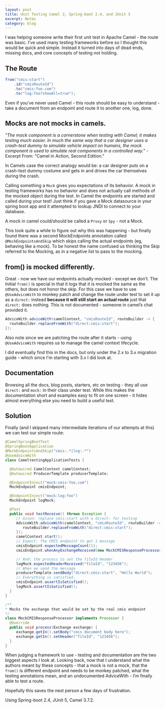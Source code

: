 ```yaml
---
layout: post
title: Unit Testing Camel 3, Spring-boot 2.4, and JUnit 5
excerpt: Notes
category: blog
---
```


I was helping someone write their first unit test in Apache Camel - the route was basic. I’ve used many testing frameworks before so I thought this would be quick and simple. Instead it turned into days of dead ends, missing docs, and core concepts of testing not holding.

## The Route

```java
from("cmis:start")
    .id("cmisRouteId")
    .to("cmis:foo.com")
    .to("log:foo?showAll=true");
```

Even if you’ve never used Camel - this route should be easy to understand - take a document from an endpoint and route it to another one, log, done.

## Mocks are not mocks in camels.

*"The mock component is a cornerstone when testing with Camel; it makes testing much easier. In much the same way that a car designer uses a crash-test dummy to simulate vehicle impact on humans, the mock component is used to simulate real components in a controlled way."* - Excerpt From: "Camel in Action, Second Edition."

In Camels case the correct analogy would be: a car designer puts on a crash-test dummy costume and gets in and drives the car themselves during the crash.

Calling something a `Mock` gives you expectations of its behavior. A mock in testing frameworks has no behavior and does not actually call methods of the mocked object during the test. In Camel the endpoints are started and called during your test! Just think if you gave a Mock datasource in your spring boot app and it attempted to lookup JNDI to connect to your database.

A mock in camel could/should be called a `Proxy` or `Spy` - not a Mock. 

This took quite a while to figure out why this was happening - but finally found there was a second MockEndpoints annotation called `@MockEndpointsAndSkip` which skips calling the actual endpoints (eg, behaving like a mock). To be honest the name confused us thinking the Skip referred to the Mocking, as in a negative list to pass to the mocking.

## from() is mocked differently.

Great - now we have our endpoints actually mocked - except we don’t. The Initial `from()` is special in that it logs that it is mocked the same as the others, but does not honor the skip. For this case we have to use `@UseAdviceWith` to monkey patch and change the route under test to set it up as a `direct:` instead **because it will still start an actual route** just that `direct:` does nothing. This is not documented - someone in camel’s chat provided it.

```java
AdviceWith.adviceWith(camelContext, "cmisRouteId", routeBuilder -> {
  routeBuilder.replaceFromWith("direct:cmis:start");
});
```

Also note since we are patching the route after it starts - using `@UseAdviceWith` requires us to manage the camel context lifecycle.

I did eventually find this in the docs, but only under the 2.x to 3.x migration guide - which since I'm starting with 3.x I did look at.

## Documentation

Browsing all the docs, blog posts, starters, etc on testing - they all use `direct:` and `mock:` in their class under test. While this makes the documentation short and examples easy to fit on one screen - it hides almost everything else you need to build a useful test.

## Solution

Finally (and I skipped many intermediate iterations of our attempts at this) we can test our simple route: 

```java
@CamelSpringBootTest
@SpringBootApplication
@MockEndpointsAndSkip("cmis:.*|log:.*")
@UseAdviceWith
class CameltestingApplicationTests {

  @Autowired CamelContext camelContext;
  @Autowired ProducerTemplate producerTemplate;

  @EndpointInject("mock:cmis:foo.com")
  MockEndpoint cmisEndpoint;

  @EndpointInject("mock:log:foo")
  MockEndpoint logMock;

  @Test
  public void testReceive() throws Exception {
     // Given: replace cmis:start with a direct: for testing
     AdviceWith.adviceWith(camelContext, "cmisRouteId", routeBuilder -> {
        routeBuilder.replaceFromWith("direct:cmis:start");
     });
     camelContext.start();
     // Expect: The CMIS endpoint to get 1 message
     cmisEndpoint.expectedMessageCount(1);
     cmisEndpoint.whenAnyExchangeReceived(new MockCMISResponseProcessor());

     // And: the process to set the fileId Header
     logMock.expectedHeaderReceived("fileId", "123456");
     // When we send the message
     producerTemplate.sendBody("direct:cmis:start", "Hello World");
     // Everything is satisfied.
     cmisEndpoint.assertIsSatisfied();
     logMock.assertIsSatisfied();
  }
}

/**
* Mocks the exchange that would be set by the real cmis endpoint
*/
class MockCMISResponseProcessor implements Processor {
  @Override
  public void process(Exchange exchange) {
     exchange.getIn().setBody("cmis document body here");
     exchange.getIn().setHeader("fileId", "123456");
  }
}
```

When judging a framework to use - testing and documentation are the two biggest aspects I look at. Looking back, now that I understand what the authors meant by these concepts - that a mock is not a mock, that the `from()` is different endpoint and needs to be monkey patched, what the testing annotations mean, and an undocumented AdviceWith - I’m finally able to test a route.

Hopefully this saves the next person a few days of frustration.

Using Spring-boot 2.4, JUnit 5, Camel 3.7.2.